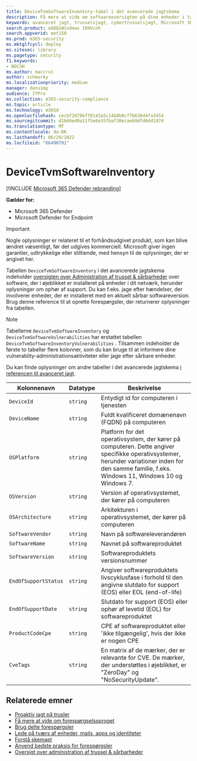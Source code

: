 ```yaml
---
title: DeviceTvmSoftwareInventory-tabel i det avancerede jagtskema
description: Få mere at vide om softwareoversigten på dine enheder i tabellen DeviceTvmSoftwareInventory i det avancerede jagtskema.
keywords: avanceret jagt, trusselsjagt, cybertrusselsjagt, Microsoft 365 Defender, microsoft 365, m365, søgning, forespørgsel, telemetri, skemareference, kusto, tabel, kolonne, datatype, beskrivelse, trussel & sårbarhedsstyring, TVM, enhedshåndtering, software, lager, sårbarheder, CVE ID, OS DeviceTvmSoftwareInventoryVulnerabilities
search.product: eADQiWindows 10XVcnh
search.appverid: met150
ms.prod: m365-security
ms.mktglfcycl: deploy
ms.sitesec: library
ms.pagetype: security
f1.keywords:
- NOCSH
ms.author: maccruz
author: schmurky
ms.localizationpriority: medium
manager: dansimp
audience: ITPro
ms.collection: m365-security-compliance
ms.topic: article
ms.technology: m365d
ms.openlocfilehash: cecbf2078bff0143a5c14b8b0cffb636d4fa3454
ms.sourcegitcommit: d1b60ed9a11f5e6e35fbaf30ecaeb9dfd6dd197d
ms.translationtype: MT
ms.contentlocale: da-DK
ms.lasthandoff: 06/29/2022
ms.locfileid: "66490791"
---
```

# <a name="devicetvmsoftwareinventory"></a>DeviceTvmSoftwareInventory

[!INCLUDE [Microsoft 365 Defender rebranding](../includes/microsoft-defender.md)]


**Gælder for:**
- Microsoft 365 Defender
- Microsoft Defender for Endpoint

>[!IMPORTANT]
> Nogle oplysninger er relateret til et forhåndsudgivet produkt, som kan blive ændret væsentligt, før det udgives kommercielt. Microsoft giver ingen garantier, udtrykkelige eller stiltiende, med hensyn til de oplysninger, der er angivet her.


Tabellen `DeviceTvmSoftwareInventory` i det avancerede jagtskema indeholder [oversigten over Administration af trussel & sårbarheder](/windows/security/threat-protection/microsoft-defender-atp/next-gen-threat-and-vuln-mgt) over software, der i øjeblikket er installeret på enheder i dit netværk, herunder oplysninger om ophør af support. Du kan f.eks. jage efter hændelser, der involverer enheder, der er installeret med en aktuelt sårbar softwareversion. Brug denne reference til at oprette forespørgsler, der returnerer oplysninger fra tabellen.

>[!NOTE]
> Tabellerne `DeviceTvmSoftwareInventory` og `DeviceTvmSoftwareVulnerabilities` har erstattet tabellen `DeviceTvmSoftwareInventoryVulnerabilities` . Tilsammen indeholder de første to tabeller flere kolonner, som du kan bruge til at informere dine vulnerablity-administrationsaktiviteter eller jage efter sårbare enheder.

Du kan finde oplysninger om andre tabeller i det avancerede jagtskema [i referencen til avanceret jagt](advanced-hunting-schema-tables.md).

| Kolonnenavn | Datatype | Beskrivelse |
|-------------|-----------|-------------|
| `DeviceId` | `string` | Entydigt id for computeren i tjenesten |
| `DeviceName` | `string` | Fuldt kvalificeret domænenavn (FQDN) på computeren |
| `OSPlatform` | `string` | Platform for det operativsystem, der kører på computeren. Dette angiver specifikke operativsystemer, herunder variationer inden for den samme familie, f.eks. Windows 11, Windows 10 og Windows 7. |
| `OSVersion` | `string` | Version af operativsystemet, der kører på computeren |
| `OSArchitecture` | `string` | Arkitekturen i operativsystemet, der kører på computeren |
| `SoftwareVendor` | `string` | Navn på softwareleverandøren |
| `SoftwareName` | `string` | Navnet på softwareproduktet |
| `SoftwareVersion` | `string` | Softwareproduktets versionsnummer |
| `EndOfSupportStatus` | `string` | Angiver softwareproduktets livscyklusfase i forhold til den angivne slutdato for support (EOS) eller EOL (end-of-life) |
| `EndOfSupportDate` | `string` | Slutdato for support (EOS) eller ophør af levetid (EOL) for softwareproduktet |
| `ProductCodeCpe` | `string` | CPE af softwareproduktet eller 'ikke tilgængelig', hvis der ikke er nogen CPE |
| `CveTags` | `string` | En matrix af de mærker, der er relevante for CVE. De mærker, der understøttes i øjeblikket, er "ZeroDay" og "NoSecurityUpdate".

## <a name="related-topics"></a>Relaterede emner

- [Proaktiv jagt på trusler](advanced-hunting-overview.md)
- [Få mere at vide om forespørgselssproget](advanced-hunting-query-language.md)
- [Brug delte forespørgsler](advanced-hunting-shared-queries.md)
- [Lede på tværs af enheder, mails, apps og identiteter](advanced-hunting-query-emails-devices.md)
- [Forstå skemaet](advanced-hunting-schema-tables.md)
- [Anvend bedste praksis for forespørgsler](advanced-hunting-best-practices.md)
- [Oversigt over administration af trussel & sårbarheder](/windows/security/threat-protection/microsoft-defender-atp/next-gen-threat-and-vuln-mgt)